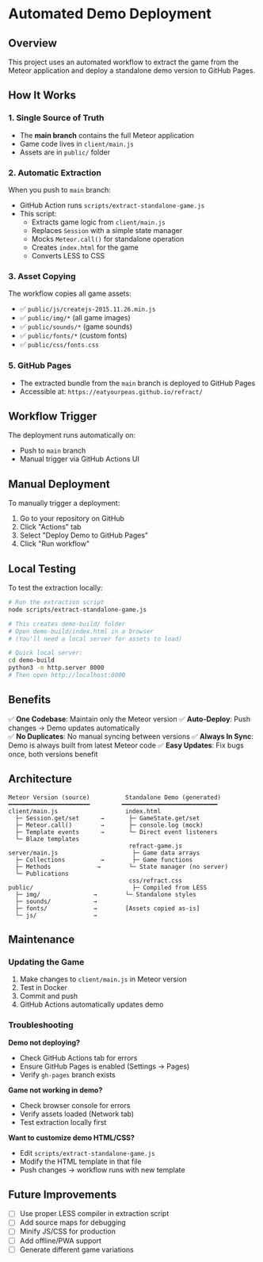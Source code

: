 # Automated Demo Deployment

## Overview

This project uses an automated workflow to extract the game from the Meteor application and deploy a standalone demo version to GitHub Pages.

## How It Works

### 1. **Single Source of Truth**

- The **main branch** contains the full Meteor application
- Game code lives in `client/main.js`
- Assets are in `public/` folder

### 2. **Automatic Extraction**

When you push to `main` branch:

- GitHub Action runs `scripts/extract-standalone-game.js`
- This script:
  - Extracts game logic from `client/main.js`
  - Replaces `Session` with a simple state manager
  - Mocks `Meteor.call()` for standalone operation
  - Creates `index.html` for the game
  - Converts LESS to CSS

### 3. **Asset Copying**

The workflow copies all game assets:

- ✅ `public/js/createjs-2015.11.26.min.js`
- ✅ `public/img/*` (all game images)
- ✅ `public/sounds/*` (game sounds)
- ✅ `public/fonts/*` (custom fonts)
- ✅ `public/css/fonts.css`


### 5. **GitHub Pages**

- The extracted bundle from the `main` branch is deployed to GitHub Pages
- Accessible at: `https://eatyourpeas.github.io/refract/`

## Workflow Trigger

The deployment runs automatically on:

- Push to `main` branch
- Manual trigger via GitHub Actions UI

## Manual Deployment

To manually trigger a deployment:

1. Go to your repository on GitHub
2. Click "Actions" tab
3. Select "Deploy Demo to GitHub Pages"
4. Click "Run workflow"

## Local Testing

To test the extraction locally:

```bash
# Run the extraction script
node scripts/extract-standalone-game.js

# This creates demo-build/ folder
# Open demo-build/index.html in a browser
# (You'll need a local server for assets to load)

# Quick local server:
cd demo-build
python3 -m http.server 8000
# Then open http://localhost:8000
```

## Benefits

✅ **One Codebase**: Maintain only the Meteor version
✅ **Auto-Deploy**: Push changes → Demo updates automatically  
✅ **No Duplicates**: No manual syncing between versions
✅ **Always In Sync**: Demo is always built from latest Meteor code
✅ **Easy Updates**: Fix bugs once, both versions benefit

## Architecture

```
Meteor Version (source)          Standalone Demo (generated)
━━━━━━━━━━━━━━━━━━━━━━━         ━━━━━━━━━━━━━━━━━━━━━━━━━━━
client/main.js                   index.html
  ├─ Session.get/set      →       ├─ GameState.get/set
  ├─ Meteor.call()        →       ├─ console.log (mock)
  ├─ Template events      →       └─ Direct event listeners
  └─ Blaze templates              
                                  refract-game.js
server/main.js                     ├─ Game data arrays
  ├─ Collections          →        ├─ Game functions
  ├─ Methods             →        └─ State manager (no server)
  └─ Publications                 
                                  css/refract.css
public/                            ├─ Compiled from LESS
  ├─ img/               →        └─ Standalone styles
  ├─ sounds/            →        
  ├─ fonts/             →        [Assets copied as-is]
  └─ js/                →        
```

## Maintenance

### Updating the Game

1. Make changes to `client/main.js` in Meteor version
2. Test in Docker
3. Commit and push
4. GitHub Actions automatically updates demo

### Troubleshooting

**Demo not deploying?**

- Check GitHub Actions tab for errors
- Ensure GitHub Pages is enabled (Settings → Pages)
- Verify `gh-pages` branch exists

**Game not working in demo?**

- Check browser console for errors
- Verify assets loaded (Network tab)
- Test extraction locally first

**Want to customize demo HTML/CSS?**

- Edit `scripts/extract-standalone-game.js`
- Modify the HTML template in that file
- Push changes → workflow runs with new template

## Future Improvements

- [ ] Use proper LESS compiler in extraction script
- [ ] Add source maps for debugging
- [ ] Minify JS/CSS for production
- [ ] Add offline/PWA support
- [ ] Generate different game variations
